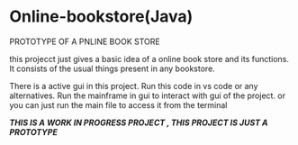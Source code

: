 # Online-bookstore(Java)
PROTOTYPE OF A PNLINE BOOK STORE

this projecct just gives a basic idea of a online book store and its functions. It consists of the usual things present in any bookstore. 

  There is a active gui in this project. Run this code in vs code or any alternatives. Run the mainframe in gui to interact with gui of the project. or you can just run the main file to access it from the terminal

***THIS IS A WORK IN PROGRESS PROJECT , THIS PROJECT IS JUST A PROTOTYPE***
